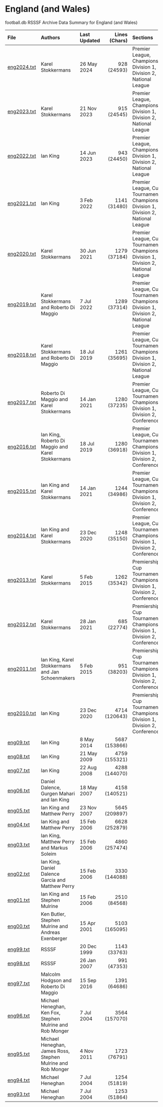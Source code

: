 
# England (and Wales)

football.db RSSSF Archive Data Summary for England (and Wales)

| File   | Authors  | Last Updated | Lines (Chars) | Sections |
| :----- | :------- | :----------- | ------------: | :------- |
| [eng2024.txt](eng2024.txt) | Karel Stokkermans | 26 May 2024 | 928 (24593) | Premier League, Championship, Division 1, Division 2, National League |
| [eng2023.txt](eng2023.txt) | Karel Stokkermans | 21 Nov 2023 | 915 (24545) | Premier League, Championship, Division 1, Division 2, National League |
| [eng2022.txt](eng2022.txt) | Ian King | 14 Jun 2023 | 943 (24450) | Premier League, Championship, Division 1, Division 2, National League |
| [eng2021.txt](eng2021.txt) | Ian King | 3 Feb 2022 | 1141 (31480) | Premier League, Cup Tournaments, Championship, Division 1, Division 2, National League |
| [eng2020.txt](eng2020.txt) | Karel Stokkermans | 30 Jun 2021 | 1279 (37184) | Premier League, Cup Tournaments, Championship, Division 1, Division 2, National League |
| [eng2019.txt](eng2019.txt) | Karel Stokkermans and Roberto Di Maggio | 7 Jul 2022 | 1289 (37314) | Premier League, Cup Tournaments, Championship, Division 1, Division 2, National League |
| [eng2018.txt](eng2018.txt) | Karel Stokkermans and Roberto Di Maggio | 18 Jul 2019 | 1261 (35695) | Premier League, Cup Tournaments, Championship, Division 1, Division 2, National League |
| [eng2017.txt](eng2017.txt) | Roberto Di Maggio and Karel Stokkermans | 14 Jan 2021 | 1280 (37235) | Premier League, Cup Tournaments, Championship, Division 1, Division 2, Conference |
| [eng2016.txt](eng2016.txt) | Ian King, Roberto Di Maggio and Karel Stokkermans | 18 Jul 2019 | 1280 (36918) | Premier League, Cup Tournaments, Championship, Division 1, Division 2, Conference |
| [eng2015.txt](eng2015.txt) | Ian King and Karel Stokkermans | 14 Jan 2021 | 1244 (34986) | Premier League, Cup Tournaments, Championship, Division 1, Division 2, Conference |
| [eng2014.txt](eng2014.txt) | Ian King and Karel Stokkermans | 23 Dec 2020 | 1248 (35150) | Premier League, Cup Tournaments, Championship, Division 1, Division 2, Conference |
| [eng2013.txt](eng2013.txt) | Karel Stokkermans | 5 Feb 2015 | 1262 (35342) | Premiership, Cup Tournaments, Championship, Division 1, Division 2, Conference |
| [eng2012.txt](eng2012.txt) | Karel Stokkermans | 28 Jan 2021 | 685 (22774) | Premiership, Cup Tournaments, Championship, Division 1, Division 2, Conference |
| [eng2011.txt](eng2011.txt) | Ian King, Karel Stokkermans and Jan Schoenmakers | 5 Feb 2015 | 951 (38203) | Premiership, Cup Tournaments, Championship, Division 1, Division 2, Conference |
| [eng2010.txt](eng2010.txt) | Ian King | 23 Dec 2020 | 4714 (120643) | Premiership, Cup Tournaments, Championship, Division 1, Division 2, Conference |
| [eng09.txt](eng09.txt) | Ian King | 8 May 2014 | 5687 (153866) |  |
| [eng08.txt](eng08.txt) | Ian King | 21 May 2009 | 4759 (155321) |  |
| [eng07.txt](eng07.txt) | Ian King | 22 Aug 2008 | 4288 (144070) |  |
| [eng06.txt](eng06.txt) | Daniel Dalence, Gurgen Mahari and Ian King | 18 May 2007 | 4158 (140521) |  |
| [eng05.txt](eng05.txt) | Ian King and Matthew Perry | 23 Nov 2007 | 5645 (209897) |  |
| [eng04.txt](eng04.txt) | Ian King and Matthew Perry | 15 Feb 2006 | 6628 (252879) |  |
| [eng03.txt](eng03.txt) | Ian King, Matthew Perry and Markus Soleim | 15 Feb 2006 | 4860 (257474) |  |
| [eng02.txt](eng02.txt) | Ian King, Daniel Dalence Garcia and Matthew Perry | 15 Feb 2006 | 3330 (144088) |  |
| [eng01.txt](eng01.txt) | Ian King and Stephen Mulrine | 15 Feb 2006 | 2510 (84568) |  |
| [eng00.txt](eng00.txt) | Ken Butler, Stephen Mulrine and Andreas Exenberger | 15 Apr 2001 | 5103 (165095) |  |
| [eng99.txt](eng99.txt) | RSSSF | 20 Dec 1999 | 1143 (33763) |  |
| [eng98.txt](eng98.txt) | RSSSF | 26 Jan 2007 | 991 (47353) |  |
| [eng97.txt](eng97.txt) | Malcolm Hodgson and Roberto Di Maggio | 15 Sep 2016 | 1391 (64686) |  |
| [eng96.txt](eng96.txt) | Michael Heneghan, Ken Fox, Stephen Mulrine and Rob Monger | 7 Jul 2004 | 3564 (157070) |  |
| [eng95.txt](eng95.txt) | Michael Heneghan, James Ross, Stephen Mulrine and Rob Monger | 4 Nov 2011 | 1723 (76791) |  |
| [eng94.txt](eng94.txt) | Michael Heneghan | 7 Jul 2004 | 1254 (51819) |  |
| [eng93.txt](eng93.txt) | Michael Heneghan | 7 Jul 2004 | 1253 (51864) |  |


